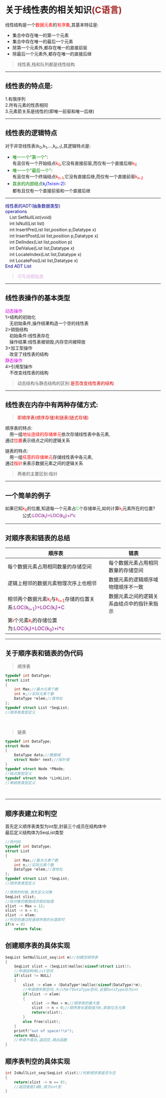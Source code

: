 关于线性表的相关知识<font color=brown>(C语言)</font>
=====
线性结构是一个<font color=Red>数据元素</font>的<font color=Red>有序集</font>,其基本特征是:
* 集合中存在唯一的第一个元素
* 集合中存在唯一的最后一个元素
* 除第一个元素外,都存在唯一的直接前驱
* 除最后一个元素外,都存在唯一的直接后继<br>

>线性表,栈和队列都是线性结构
***************************

线性表的特点是:
--------------
1.有限序列<br>
2.所有元素的性质相同<br>
3.元素箭关系是线性的(即唯一前驱和唯一后继)
**************************

线性表的逻辑特点
---------------
对于非空线性表(k<sub>0</sub>,k<sub>1</sub>,...,k<sub>n-1</sub>),其逻辑特点是:
* <font color=green>唯一一个"第一个"</font>:<br>有且仅有一个开始结点<font color=red>k<sub>0</sub></font>,它没有直接前驱,而仅有一个直接后继<font color=red>k<sub>1</sub></font>;
* <font color=green>唯一一个"最后一个"</font>:<br>有且仅有一个终端结点<font color=red>k<sub>n-1</sub></font>,它没有直接后继,而仅有一个直接前驱<font color=red>k<sub>n-2</sub></font>
* <font color=green>其余的内部结点</font><font color=blue>k<sub>i</sub>(1≤i≤n-2)</font>:<br>都有且仅有一个直接前驱和一个直接后继
********************************

<font color=darkblue>线性表的ADT(抽象数据类型)<br>
operations</font><br>
　List SetNullList(void)<br>
　int IsNull(List list)<br>
　int InsertPre(List list,position p,Datatype x)<br>
　int InsertPost(List list,position p,Datatype x)<br>
　int DelIndex(List list,position p)<br>
　int DelValue(List list,Datatype x)<br>
　int LocateIndex(List list,Datatype x)<br>
　int LocatePos(List list,Datatype x)<br>
<font color=darkblue>End ADT List</font><br>
><font color=darblue>可写成模版类</font>
********************************

线性表操作的基本类型
------------------
<font color=darred>动态操作</font><br>
1>结构的初始化<br>
　无初始条件,操作结果构造一个空的线性表<br>
2>销毁结构<br>
　初始条件:线性表存在<br>
　操作结果:线性表被销毁,内存空间被释放<br>
3>加工型操作<br>
　改变了线性表的结构<br>
<font color=darred>静态操作</font><br>
4>引用型操作<br>
　不改变线性表的结构<br>

>动态结构与静态结构的区别:<font color=dark>是否改变线性表的结构</font>
********************************

线性表在内存中有两种存储方式:
----------------------------
><font color=dark>即顺序表(顺序存储)和链表(链式存储)</font><br>

顺序表的特点:<br>
　用一组<font color=red>地址连续的存储单元</font>依次存储线性表中各元素,<br>通过<font color=red>位置</font>表示结点之间的逻辑关系<br>

链表的特点:<br>
　用一组<font color=red>任意的存储单元</font>存储线性表中各元素,<br>通过<font color=red>指针</font>来表示数据元素之间的逻辑关系

>两者的主要区别:指针
********************************

一个简单的例子
----
如果已知<font color=red>k<sub>0</sub></font>的位置,知道每一个元素占<font color=whiteblue>C</font>个存储单元,如何计算<font color=red>k<sub>i</sub></font>元素所在的位置?<br>
　　　　公式:<font color=purple>LOC(k<sub>i</sub>)=LOC(k<sub>0</sub>)+i*c</font><br>
********************************

对顺序表和链表的总结
----------------------------
顺序表 | 链表
------------ | -------------
每个数据元素占用相同数量的存储空间 | 每个数据元素占用相同数量的存储空间
逻辑上相邻的数据元素物理次序上也相邻 | 数据元素的逻辑顺序域物理顺序不一致
相邻两个数据元素<font color=red>k<sub>i</sub></font>与<font color=red>k<sub>i+1</sub></font>存储的位置关系:<font color=purple>LOC(k<sub>i+1</sub>)=LOC(k<sub>i</sub>)+C</font>|数据元素之间的逻辑关系由结点中的指针来指示
第<font color=red>i</font>个元素<font color=red>k<sub>i</sub></font>的存储位置为:<font color=purple>LOC(k<sub>i</sub>)=LOC(k<sub>0</sub>)+i*c</font>| 

********************************

关于顺序表和链表的伪代码
----------------------
>顺序表

```c++
typedef int DataType;
struct List
{
    int Max;//最大元素个数
    int n;//实际元素个数
    DataType *elem;//首地址
};
typedef struct List *SeqList;
//顺序表类型定义
```
<br>

>链表

```c++
typedef int DataType;
struct Node
{
    DataType data;//数据域
    struct Node* next;//指针域
}
typedef struct Node *PNode;
//结点类型定义
typedef struct Node *LinkList;
//单链表类型定义
```
<br>

********************************

顺序表建立和判空
---------------
首先定义顺序表类型为int型,封装三个成员在结构体中<br>
最后定义结构体为SeqList类型<br>

```c++
//伪代码
typedef int DataType;
struct List
{
    int Max;//最大元素个数
    int n;//实际元素个数
    DataType *elem;//首地址
};
typedef struct List *SeqList;
//顺序表类型定义

//使用的时候,首先定义对象
SeqList slist;
//给对象的数据成员赋初始值
slist -> Max = 12;
slist -> n = 0;
slist -> elem;
//判空则通过检查顺序表的长度即可
if(n = 0)
    return false;
```

创建顺序表的具体实现
---------

```c++
SeqList SetNullList_seq(int m)//创建空顺序表
{
    SeqList slist = (SeqList)malloc(sizeof(struct List));
    //申请结构体List空间
    if(slist != NULL)
    {
        slist -> elem = (DataType*)malloc(sizeof(DataType)*m);
        //申请顺序表空间,大小为m个DataType空间,这里DataType应为int
        if(slist -> elem)
        {
            slist -> Max = m;//顺序表的最大值
            slist -> n = 0;//顺序表长度赋值为0,即首位无元素
            return(slist);
        }
        else free(slist);
    }
    printf("out of space!!\n");
    return NULL;
    //申请不成功,返回空,跳出函数
}
```

顺序表判空的具体实现
-------------------
```c++
int IsNullList_seq(SeqList slist)//判断顺序表是否为空
{
    return(slist -> n == 0);
    //返回值是1或0,故为int型
}
```





